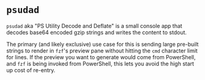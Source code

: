 # `psudad`

`psudad` aka "PS Utility Decode and Deflate" is a small console app that decodes base64 encoded gzip
strings and writes the content to stdout.

The primary (and likely exclusive) use case for this is sending large pre-built strings to render in
`fzf`'s preview pane without hitting the `cmd` character limit for lines. If the preview you want to
generate would come from PowerShell, and `fzf` is being invoked from PowerShell, this lets you avoid
the high start up cost of re-entry.
